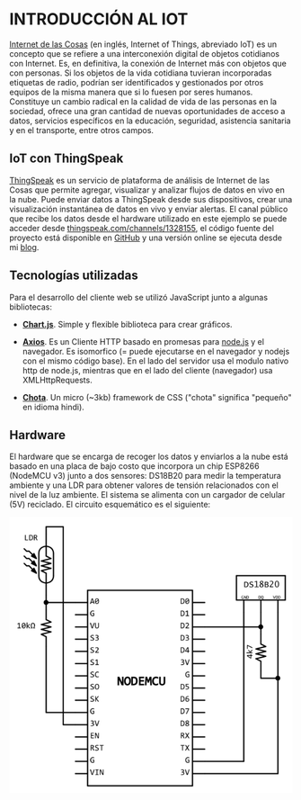 # INTRODUCCIÓN AL IOT

[Internet de las Cosas](https://es.wikipedia.org/wiki/Internet_de_las_cosas) (en inglés, Internet of Things, abreviado IoT) es un concepto que se refiere a una interconexión digital de objetos cotidianos con Internet. Es, en definitiva, la conexión de Internet más con objetos que con personas. Si los objetos de la vida cotidiana tuvieran incorporadas etiquetas de radio, podrían ser identificados y gestionados por otros equipos de la misma manera que si lo fuesen por seres humanos.​
Constituye un cambio radical en la calidad de vida de las personas en la sociedad, ofrece una gran cantidad de nuevas oportunidades de acceso a datos, servicios específicos en la educación, seguridad, asistencia sanitaria y en el transporte, entre otros campos.

## IoT con ThingSpeak

[ThingSpeak](https://thingspeak.com/) es un servicio de plataforma de análisis de Internet de las Cosas que permite agregar, visualizar y analizar flujos de datos en vivo en la nube. Puede enviar datos a ThingSpeak desde sus dispositivos, crear una visualización instantánea de datos en vivo y enviar alertas.
El canal público que recibe los datos desde el hardware utilizado en este ejemplo se puede acceder desde [thingspeak.com/channels/1328155](https://thingspeak.com/channels/1328155), el código fuente del proyecto está disponible en [GitHub](https://github.com/lmtreser/iot-thingspeak) y una versión online se ejecuta desde mi [blog](https://www.automatismos-mdq.com.ar/blog/tools/iot/).

## Tecnologías utilizadas

Para el desarrollo del cliente web se utilizó JavaScript junto a algunas bibliotecas:

* **[Chart.js](https://www.chartjs.org/)**. Simple y flexible biblioteca para crear gráficos.

* **[Axios](https://axios-http.com/)**. Es un Cliente HTTP basado en promesas para [node.js](https://nodejs.org/) y el navegador. Es isomorfico (= puede ejecutarse en el navegador y nodejs con el mismo código base). En el lado del servidor usa el modulo nativo http de node.js, mientras que en el lado del cliente (navegador) usa XMLHttpRequests. 

* **[Chota](https://jenil.github.io/chota/)**. Un micro (~3kb) framework de CSS ("chota" significa "pequeño" en idioma hindi).

## Hardware

El hardware que se encarga de recoger los datos y enviarlos a la nube está basado en una placa de bajo costo que incorpora un chip ESP8266 (NodeMCU v3) junto a dos sensores: DS18B20 para medir la temperatura ambiente y una LDR para obtener valores de tensión relacionados con el nivel de la luz ambiente. El sistema se alimenta con un cargador de celular (5V) reciclado.
El circuito esquemático es el siguiente:

![Esquemático](/img/esquematico.png)
